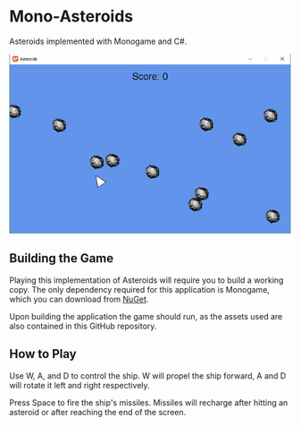 # Mono-Asteroids

Asteroids implemented with Monogame and C#.

![Asteroids screenshot](./screenshot.png)

## Building the Game

Playing this implementation of Asteroids will require you to build a
working copy. The only dependency required for this application is
Monogame, which you can download from
[NuGet](https://www.nuget.org/packages/MonoGame.Framework.WindowsDX/).

Upon building the application the game should run, as the assets used
are also contained in this GitHub repository.

## How to Play

Use W, A, and D to control the ship. W will propel the ship forward, A
and D will rotate it left and right respectively.

Press Space to fire the ship's missiles. Missiles will recharge after
hitting an asteroid or after reaching the end of the screen.